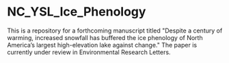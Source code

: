 
# NC_YSL_Ice_Phenology

This is a repository for a forthcoming manuscript titled "Despite a century of warming, increased snowfall has buffered the ice phenology of North America’s largest high-elevation lake against change." The paper is currently under review in Environmental Research Letters.

